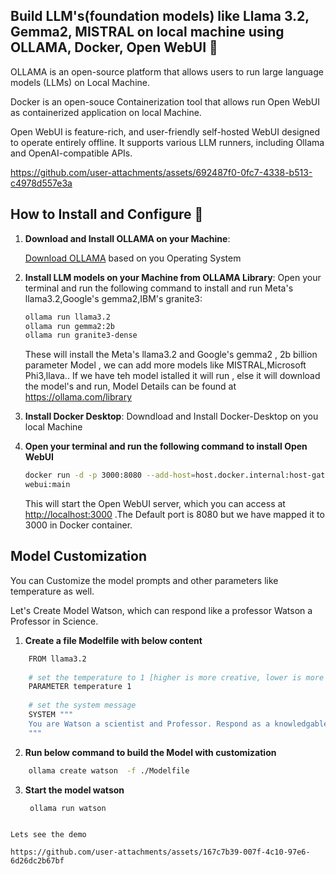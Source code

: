 ## Build LLM's(foundation models) like Llama 3.2, Gemma2, MISTRAL on local machine using OLLAMA, Docker, Open WebUI 👋

OLLAMA is an open-source platform that allows users to run large language models (LLMs) on Local Machine.

Docker is an open-souce Containerization tool that allows run Open WebUI as  containerized application on local Machine.

Open WebUI is feature-rich, and user-friendly self-hosted WebUI designed to operate entirely offline. It supports various LLM runners, including Ollama and OpenAI-compatible APIs. 

https://github.com/user-attachments/assets/692487f0-0fc7-4338-b513-c4978d557e3a



## How to Install and Configure 🚀

1. **Download and Install OLLAMA on your Machine**:

   [Download OLLAMA](https://ollama.com/download) based on you Operating System
   
   
3. **Install LLM models on your Machine from OLLAMA Library**:
   Open your terminal and run the following command to install and run Meta's llama3.2,Google's gemma2,IBM's granite3:

   ```bash
   ollama run llama3.2
   ollama run gemma2:2b
   ollama run granite3-dense
   ```
   
   These will install the Meta's llama3.2 and Google's gemma2 , 2b billion parameter Model , we can add more models like MISTRAL,Microsoft Phi3,llava..
   If we have teh model istalled it will run , else it will download the model's and run, Model Details can be found at https://ollama.com/library

4. **Install Docker Desktop**:
   Downdload and Install Docker-Desktop on you local Machine
   
5. **Open your terminal and run the following command to install Open WebUI**

   ```bash
   docker run -d -p 3000:8080 --add-host=host.docker.internal:host-gateway -v open-webui:/app/backend/data --name open-webui --restart always ghcr.io/open-webui/open- 
   webui:main
   ```
   
   This will start the Open WebUI server, which you can access at [http://localhost:3000](http://localhost:3000) .The Default port is 8080 but we have mapped it to 3000 in 
   Docker container.


## Model Customization

   You can Customize the model prompts and other parameters like temperature as well.

   Let's Create Model Watson, which can respond like a professor Watson a Professor in Science.


1. **Create a file Modelfile with below content**

```bash
    FROM llama3.2
    
    # set the temperature to 1 [higher is more creative, lower is more coherent]
    PARAMETER temperature 1
    
    # set the system message
    SYSTEM """
    You are Watson a scientist and Professor. Respond as a knowledgable  guy who can guide  and answer me.
    """
```

2. **Run below command to build the Model with customization**

```bash
    ollama create watson  -f ./Modelfile
```

3. **Start the model watson**
   ```bash
    ollama run watson
```

Lets see the demo

https://github.com/user-attachments/assets/167c7b39-007f-4c10-97e6-6d26dc2b67bf


